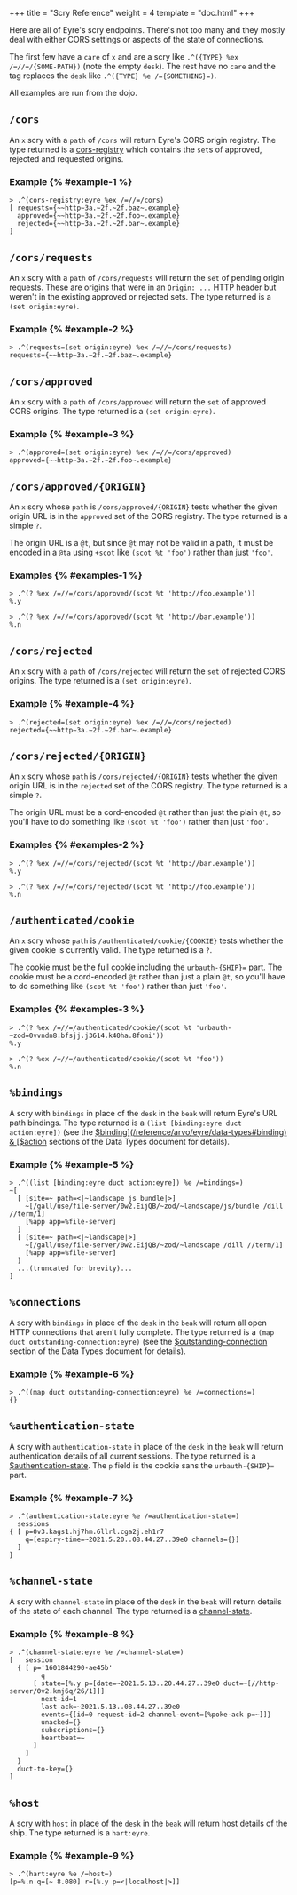+++
title = "Scry Reference"
weight = 4
template = "doc.html"
+++

Here are all of Eyre's scry endpoints. There's not too many and they mostly deal with either CORS settings or aspects of the state of connections.

The first few have a `care` of `x` and are a scry like `.^({TYPE} %ex /=//=/{SOME-PATH})` (note the empty `desk`). The rest have no `care` and the tag replaces the `desk` like `.^({TYPE} %e /={SOMETHING}=)`.

All examples are run from the dojo.

## `/cors`

An `x` scry with a `path` of `/cors` will return Eyre's CORS origin registry. The type returned is a [cors-registry](/reference/arvo/eyre/data-types#cors-registry) which contains the `set`s of approved, rejected and requested origins.

### Example {% #example-1 %}

```
> .^(cors-registry:eyre %ex /=//=/cors)
[ requests={~~http~3a.~2f.~2f.baz~.example}
  approved={~~http~3a.~2f.~2f.foo~.example}
  rejected={~~http~3a.~2f.~2f.bar~.example}
]
```

## `/cors/requests`

An `x` scry with a `path` of `/cors/requests` will return the `set` of pending origin requests. These are origins that were in an `Origin: ...` HTTP header but weren't in the existing approved or rejected sets. The type returned is a `(set origin:eyre)`.

### Example {% #example-2 %}

```
> .^(requests=(set origin:eyre) %ex /=//=/cors/requests)
requests={~~http~3a.~2f.~2f.baz~.example}
```

## `/cors/approved`

An `x` scry with a `path` of `/cors/approved` will return the `set` of approved CORS origins. The type returned is a `(set origin:eyre)`.

### Example {% #example-3 %}

```
> .^(approved=(set origin:eyre) %ex /=//=/cors/approved)
approved={~~http~3a.~2f.~2f.foo~.example}
```

## `/cors/approved/{ORIGIN}`

An `x` scry whose `path` is `/cors/approved/{ORIGIN}` tests whether the given origin URL is in the `approved` set of the CORS registry. The type returned is a simple `?`.

The origin URL is a `@t`, but since `@t` may not be valid in a path, it must be encoded in a `@ta` using `+scot` like `(scot %t 'foo')` rather than just `'foo'`.

### Examples {% #examples-1 %} 

```
> .^(? %ex /=//=/cors/approved/(scot %t 'http://foo.example'))
%.y
```

```
> .^(? %ex /=//=/cors/approved/(scot %t 'http://bar.example'))
%.n
```

## `/cors/rejected`

An `x` scry with a `path` of `/cors/rejected` will return the `set` of rejected CORS origins. The type returned is a `(set origin:eyre)`.

### Example {% #example-4 %}

```
> .^(rejected=(set origin:eyre) %ex /=//=/cors/rejected)
rejected={~~http~3a.~2f.~2f.bar~.example}
```

## `/cors/rejected/{ORIGIN}`

An `x` scry whose `path` is `/cors/rejected/{ORIGIN}` tests whether the given origin URL is in the `rejected` set of the CORS registry. The type returned is a simple `?`.

The origin URL must be a cord-encoded `@t` rather than just the plain `@t`, so you'll have to do something like `(scot %t 'foo')` rather than just `'foo'`.

### Examples {% #examples-2 %} 

```
> .^(? %ex /=//=/cors/rejected/(scot %t 'http://bar.example'))
%.y
```

```
> .^(? %ex /=//=/cors/rejected/(scot %t 'http://foo.example'))
%.n
```

## `/authenticated/cookie`

An `x` scry whose `path` is `/authenticated/cookie/{COOKIE}` tests whether the given cookie is currently valid. The type returned is a `?`.

The cookie must be the full cookie including the `urbauth-{SHIP}=` part. The cookie must be a cord-encoded `@t` rather than just a plain `@t`, so you'll have to do something like `(scot %t 'foo')` rather than just `'foo'`.

### Examples {% #examples-3 %} 

```
> .^(? %ex /=//=/authenticated/cookie/(scot %t 'urbauth-~zod=0vvndn8.bfsjj.j3614.k40ha.8fomi'))
%.y
```

```
> .^(? %ex /=//=/authenticated/cookie/(scot %t 'foo'))
%.n
```

## `%bindings`

A scry with `bindings` in place of the `desk` in the `beak` will return Eyre's URL path bindings. The type returned is a `(list [binding:eyre duct action:eyre])` (see the [$binding](/reference/arvo/eyre/data-types#binding) & [$action](/reference/arvo/eyre/data-types#action) sections of the Data Types document for details).

### Example {% #example-5 %}

```
> .^((list [binding:eyre duct action:eyre]) %e /=bindings=)
~[
  [ [site=~ path=<|~landscape js bundle|>]
    ~[/gall/use/file-server/0w2.EijQB/~zod/~landscape/js/bundle /dill //term/1]
    [%app app=%file-server]
  ]
  [ [site=~ path=<|~landscape|>]
    ~[/gall/use/file-server/0w2.EijQB/~zod/~landscape /dill //term/1]
    [%app app=%file-server]
  ]
  ...(truncated for brevity)...
]
```

## `%connections`

A scry with `bindings` in place of the `desk` in the `beak` will return all open HTTP connections that aren't fully complete. The type returned is a `(map duct outstanding-connection:eyre)` (see the [$outstanding-connection](/reference/arvo/eyre/data-types#outstanding-connection) section of the Data Types document for details).

### Example {% #example-6 %}

```
> .^((map duct outstanding-connection:eyre) %e /=connections=)
{}
```

## `%authentication-state`

A scry with `authentication-state` in place of the `desk` in the `beak` will return authentication details of all current sessions. The type returned is a [$authentication-state](/reference/arvo/eyre/data-types#authentication-state). The `p` field is the cookie sans the `urbauth-{SHIP}=` part.

### Example {% #example-7 %}

```
> .^(authentication-state:eyre %e /=authentication-state=)
  sessions
{ [ p=0v3.kags1.hj7hm.6llrl.cga2j.eh1r7
    q=[expiry-time=~2021.5.20..08.44.27..39e0 channels={}]
  ]
}
```

## `%channel-state`

A scry with `channel-state` in place of the `desk` in the `beak` will return details of the state of each channel. The type returned is a [channel-state](/reference/arvo/eyre/data-types#channel-state).

### Example {% #example-8 %}

```
> .^(channel-state:eyre %e /=channel-state=)
[   session
  { [ p='1601844290-ae45b'
        q
      [ state=[%.y p=[date=~2021.5.13..20.44.27..39e0 duct=~[//http-server/0v2.kmj6q/26/1]]]
        next-id=1
        last-ack=~2021.5.13..08.44.27..39e0
        events={[id=0 request-id=2 channel-event=[%poke-ack p=~]]}
        unacked={}
        subscriptions={}
        heartbeat=~
      ]
    ]
  }
  duct-to-key={}
]
```

## `%host`

A scry with `host` in place of the `desk` in the `beak` will return host details of the ship. The type returned is a `hart:eyre`.

### Example {% #example-9 %}

```
> .^(hart:eyre %e /=host=)
[p=%.n q=[~ 8.080] r=[%.y p=<|localhost|>]]
```
